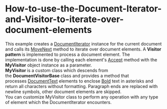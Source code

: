 # How-to-use-the-Document-Iterator-and-Visitor-to-iterate-over-document-elements

This example creates a <a href="http://help.devexpress.com/#CoreLibraries/clsDevExpressXtraRichEditAPINativeDocumentIteratortopic">DocumentIterator</a> instance for the current document and calls its <a href="http://help.devexpress.com/#CoreLibraries/DevExpressXtraRichEditAPINativeDocumentIterator_MoveNexttopic">MoveNext</a> method to iterate over document elements. A <strong>Visitor pattern </strong>is implemented to process a document element. The implementation is done by calling each element's <a href="http://help.devexpress.com/#CoreLibraries/DevExpressXtraRichEditAPINativeIDocumentElement_Accepttopic">Accept</a> method with the <strong>MyVisitor</strong> object instance as a parameter. <strong><br>MyVisitor </strong>is a custom class which descends from the <strong>DocumentVisitorBase </strong>class and provides a method that processes <a href="http://help.devexpress.com/#CoreLibraries/clsDevExpressXtraRichEditAPINativeDocumentTexttopic">DocumentText</a> elements to enclose <a href="http://help.devexpress.com/#CoreLibraries/DevExpressXtraRichEditAPINativeCharacterPropertiesBase_Boldtopic">Bold</a> text in asterisks and return all characters without formatting. Paragraph ends are replaced with newline symbols, other document elements are skipped.<br>You can customize MyVisitor class to perform any operation with any type of element which the DocumentIterator encounters.